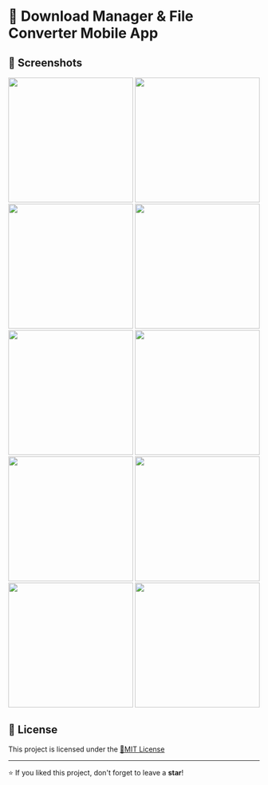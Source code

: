 # 📌 Download Manager & File Converter Mobile App

## 📸 Screenshots

<img src="https://github.com/user-attachments/assets/0ece092e-6a36-478d-8c51-e1882c30d4a7" width="250">
<img src="https://github.com/user-attachments/assets/dcb63d9a-cd86-40cb-8b50-662ab299749c" width="250">
<img src="https://github.com/user-attachments/assets/2c7a9900-08b9-43bf-a5f0-4b2d05e16865" width="250">
<img src="https://github.com/user-attachments/assets/fe81df51-a67b-4ae1-89de-d01acba5c377" width="250">
<img src="https://github.com/user-attachments/assets/9145ba6c-0082-4cc2-834b-583bfc874054" width="250">
<img src="https://github.com/user-attachments/assets/80025af4-e415-474c-b0d3-852e5a65068e" width="250">
<img src="https://github.com/user-attachments/assets/f1b718c7-3854-4718-a620-e8f4336b04cf" width="250">
<img src="https://github.com/user-attachments/assets/e92e4048-e4f1-4928-a4bd-f0477c88384b" width="250">
<img src="https://github.com/user-attachments/assets/d5466a71-f7ba-4fed-aee8-c727fd731830" width="250">
<img src="https://github.com/user-attachments/assets/7e5e2dad-ee15-44a4-891e-5f79d88b589f" width="250">

## 📄 License

This project is licensed under the [🔹MIT License](https://github.com/Cyberobo/Download-Manager-File-Converter-App-Final-Project/blob/main/License.txt)

---

⭐ If you liked this project, don't forget to leave a **star**!

